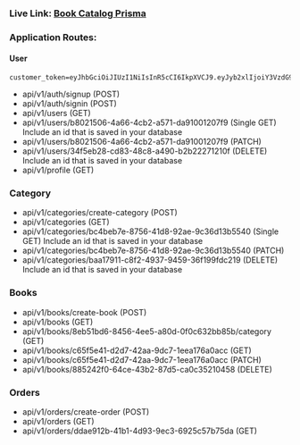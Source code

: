 ### Live Link: [Book Catalog Prisma](https://book-catalog-prisma.vercel.app)

### Application Routes:

#### User

```
customer_token=eyJhbGciOiJIUzI1NiIsInR5cCI6IkpXVCJ9.eyJyb2xlIjoiY3VzdG9tZXIiLCJ1c2VySWQiOiJiODAyMTUwNi00YTY2LTRjYjItYTU3MS1kYTkxMDAxMjA3ZjkifQ.HijylmDoZzu54WTTwzcMIj7YJ6qkDxEy4tSHrjAIBus
```

- api/v1/auth/signup (POST)
- api/v1/auth/signin (POST)
- api/v1/users (GET)
- api/v1/users/b8021506-4a66-4cb2-a571-da91001207f9 (Single GET) Include an id that is saved in your database
- api/v1/users/b8021506-4a66-4cb2-a571-da91001207f9 (PATCH)
- api/v1/users/34f5eb28-cd83-48c8-a490-b2b22271210f (DELETE) Include an id that is saved in your database
- api/v1/profile (GET)

### Category

- api/v1/categories/create-category (POST)
- api/v1/categories (GET)
- api/v1/categories/bc4beb7e-8756-41d8-92ae-9c36d13b5540 (Single GET) Include an id that is saved in your database
- api/v1/categories/bc4beb7e-8756-41d8-92ae-9c36d13b5540 (PATCH)
- api/v1/categories/baa17911-c8f2-4937-9459-36f199fdc219 (DELETE) Include an id that is saved in your database

### Books

- api/v1/books/create-book (POST)
- api/v1/books (GET)
- api/v1/books/8eb51bd6-8456-4ee5-a80d-0f0c632bb85b/category (GET)
- api/v1/books/c65f5e41-d2d7-42aa-9dc7-1eea176a0acc (GET)
- api/v1/books/c65f5e41-d2d7-42aa-9dc7-1eea176a0acc (PATCH)
- api/v1/books/885242f0-64ce-43b2-87d5-ca0c35210458 (DELETE)

### Orders

- api/v1/orders/create-order (POST)
- api/v1/orders (GET)
- api/v1/orders/ddae912b-41b1-4d93-9ec3-6925c57b75da (GET)
